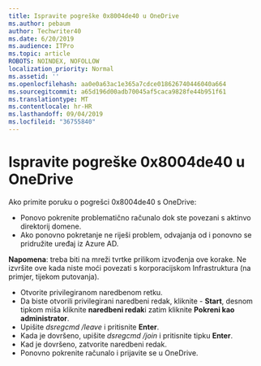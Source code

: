 ```yaml
---
title: Ispravite pogreške 0x8004de40 u OneDrive
ms.author: pebaum
author: Techwriter40
ms.date: 6/20/2019
ms.audience: ITPro
ms.topic: article
ROBOTS: NOINDEX, NOFOLLOW
localization_priority: Normal
ms.assetid: ''
ms.openlocfilehash: aa0e0a63ac1e365a7cdce018626740446040a664
ms.sourcegitcommit: a65d196d00adb70045af5caca9828fe44b951f61
ms.translationtype: MT
ms.contentlocale: hr-HR
ms.lasthandoff: 09/04/2019
ms.locfileid: "36755840"
---
```

# <a name="fix-0x8004de40-error-in-onedrive"></a>Ispravite pogreške 0x8004de40 u OneDrive

Ako primite poruku o pogrešci 0x8004de40 s OneDrive:

- Ponovo pokrenite problematično računalo dok ste povezani s aktinvo direktorij domene.
- Ako ponovno pokretanje ne riješi problem, odvajanja od i ponovno se pridružite uređaj iz Azure AD. 

**Napomena**: treba biti na mreži tvrtke prilikom izvođenja ove korake. Ne izvršite ove kada niste moći povezati s korporacijskom Infrastruktura (na primjer, tijekom putovanja). 

- Otvorite privilegiranom naredbenom retku. 
- Da biste otvorili privilegirani naredbeni redak, kliknite - **Start**, desnom tipkom miša kliknite **naredbeni redak**i zatim kliknite **Pokreni kao administrator**.
- Upišite *dsregcmd /leave* i pritisnite **Enter**.
- Kada je dovršeno, upišite *dsregcmd /join* i pritisnite tipku **Enter**.
- Kad je dovršeno, zatvorite naredbeni redak.
- Ponovno pokrenite računalo i prijavite se u OneDrive.